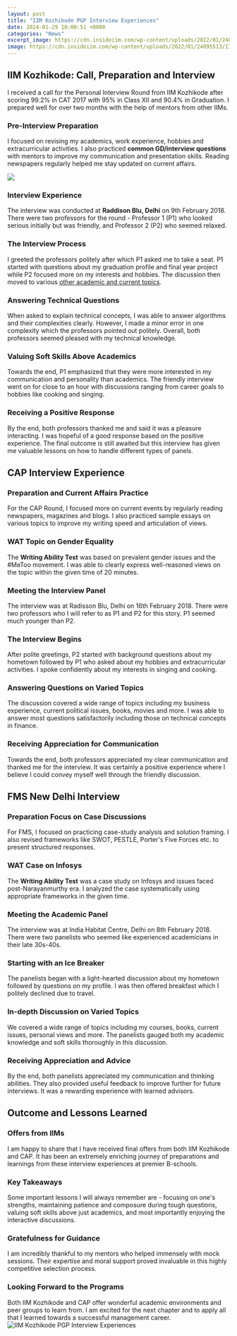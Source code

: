 ```yaml
---
layout: post
title: "IIM Kozhikode PGP Interview Experiences"
date: 2024-01-29 10:00:51 +0000
categories: "News"
excerpt_image: https://cdn.insideiim.com/wp-content/uploads/2022/01/24095513/IIM-K-4-scaled.jpg
image: https://cdn.insideiim.com/wp-content/uploads/2022/01/24095513/IIM-K-4-scaled.jpg
---
```


## IIM Kozhikode: Call, Preparation and Interview
I received a call for the Personal Interview Round from IIM Kozhikode after scoring 99.2% in CAT 2017 with 95% in Class XII and 90.4% in Graduation. I prepared well for over two months with the help of mentors from other IIMs. 
### Pre-Interview Preparation 
I focused on revising my academics, work experience, hobbies and extracurricular activities. I also practiced **common GD/interview questions** with mentors to improve my communication and presentation skills. Reading newspapers regularly helped me stay updated on current affairs.

![](https://i.ytimg.com/vi/9crZCIR7esM/maxresdefault.jpg)
### Interview Experience
The interview was conducted at **Raddison Blu, Delhi** on 9th February 2018. There were two professors for the round - Professor 1 (P1) who looked serious initially but was friendly, and Professor 2 (P2) who seemed relaxed. 
### The Interview Process
I greeted the professors politely after which P1 asked me to take a seat. P1 started with questions about my graduation profile and final year project while P2 focused more on my interests and hobbies. The discussion then moved to various [other academic and current topics](https://store.fi.io.vn/west-coast-rappers-hip-hop-hood-security-fashion-rottweiler-1). 
### Answering Technical Questions
When asked to explain technical concepts, I was able to answer algorithms and their complexities clearly. However, I made a minor error in one complexity which the professors pointed out politely. Overall, both professors seemed pleased with my technical knowledge.
### Valuing Soft Skills Above Academics
Towards the end, P1 emphasized that they were more interested in my communication and personality than academics. The friendly interview went on for close to an hour with discussions ranging from career goals to hobbies like cooking and singing.
### Receiving a Positive Response  
By the end, both professors thanked me and said it was a pleasure interacting. I was hopeful of a good response based on the positive experience. The final outcome is still awaited but this interview has given me valuable lessons on how to handle different types of panels.
## CAP Interview Experience 
### Preparation and Current Affairs Practice
For the CAP Round, I focused more on current events by regularly reading newspapers, magazines and blogs. I also practiced sample essays on various topics to improve my writing speed and articulation of views.
### WAT Topic on Gender Equality  
The **Writing Ability Test** was based on prevalent gender issues and the #MeToo movement. I was able to clearly express well-reasoned views on the topic within the given time of 20 minutes.
### Meeting the Interview Panel 
The interview was at Radisson Blu, Delhi on 16th February 2018. There were two professors who I will refer to as P1 and P2 for this story. P1 seemed much younger than P2.
### The Interview Begins
After polite greetings, P2 started with background questions about my hometown followed by P1 who asked about my hobbies and extracurricular activities. I spoke confidently about my interests in singing and cooking.
### Answering Questions on Varied Topics
The discussion covered a wide range of topics including my business experience, current political issues, books, movies and more. I was able to answer most questions satisfactorily including those on technical concepts in finance.  
### Receiving Appreciation for Communication
Towards the end, both professors appreciated my clear communication and thanked me for the interview. It was certainly a positive experience where I believe I could convey myself well through the friendly discussion. 
## FMS New Delhi Interview
### Preparation Focus on Case Discussions 
For FMS, I focused on practicing case-study analysis and solution framing. I also revised frameworks like SWOT, PESTLE, Porter's Five Forces etc. to present structured responses.
### WAT Case on Infosys  
The **Writing Ability Test** was a case study on Infosys and issues faced post-Narayanmurthy era. I analyzed the case systematically using appropriate frameworks in the given time.
### Meeting the Academic Panel
The interview was at India Habitat Centre, Delhi on 8th February 2018. There were two panelists who seemed like experienced academicians in their late 30s-40s.
### Starting with an Ice Breaker
The panelists began with a light-hearted discussion about my hometown followed by questions on my profile. I was then offered breakfast which I politely declined due to travel.
### In-depth Discussion on Varied Topics
We covered a wide range of topics including my courses, books, current issues, personal views and more. The panelists gauged both my academic knowledge and soft skills thoroughly in this discussion.
### Receiving Appreciation and Advice  
By the end, both panelists appreciated my communication and thinking abilities. They also provided useful feedback to improve further for future interviews. It was a rewarding experience with learned advisors.
## Outcome and Lessons Learned
### Offers from IIMs 
I am happy to share that I have received final offers from both IIM Kozhikode and CAP. It has been an extremely enriching journey of preparations and learnings from these interview experiences at premier B-schools.
### Key Takeaways
Some important lessons I will always remember are - focusing on one's strengths, maintaining patience and composure during tough questions, valuing soft skills above just academics, and most importantly enjoying the interactive discussions.
### Gratefulness for Guidance
I am incredibly thankful to my mentors who helped immensely with mock sessions. Their expertise and moral support proved invaluable in this highly competitive selection process.
### Looking Forward to the Programs
Both IIM Kozhikode and CAP offer wonderful academic environments and peer groups to learn from. I am excited for the next chapter and to apply all that I learned towards a successful management career.
![IIM Kozhikode PGP Interview Experiences](https://cdn.insideiim.com/wp-content/uploads/2022/01/24095513/IIM-K-4-scaled.jpg)